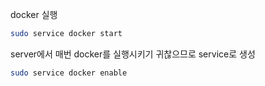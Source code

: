 docker 실행

```bash
sudo service docker start
```



server에서 매번 docker를 실행시키기 귀찮으므로 service로 생성

```bash
sudo service docker enable
```




